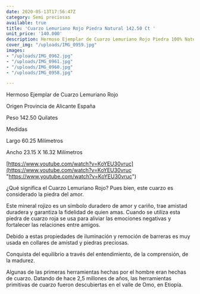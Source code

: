 ```yaml
---
date: 2020-05-13T17:56:47Z
category: Semi preciosas
available: true
title: 'Cuarzo Lemuriano Rojo Piedra Natural 142.50 Ct '
unit_price: '140.000'
description: Hermoso Ejemplar de Cuarzo Lemuriano Rojo Piedra 100% Natural
cover_img: "/uploads/IMG_0959.jpg"
images:
- "/uploads/IMG_0962.jpg"
- "/uploads/IMG_0961.jpg"
- "/uploads/IMG_0960.jpg"
- "/uploads/IMG_0958.jpg"

---
```

Hermoso Ejemplar de Cuarzo Lemuriano Rojo 

Origen Provincia de Alicante España 

Peso 142.50 Quilates 

Medidas 

Largo 60.25 Milímetros 

Ancho 23.15 X 16.32 Milímetros 

[https://www.youtube.com/watch?v=KoYEU30vruc](https://www.youtube.com/watch?v=KoYEU30vruc "https://www.youtube.com/watch?v=KoYEU30vruc")

¿Qué significa el Cuarzo Lemuriano Rojo? Pues bien, este cuarzo es considerado la piedra del amor.

Este mineral rojizo es un símbolo duradero de amor y cariño, trae amistad duradera y garantiza la fidelidad de quien amas. Cuando se utiliza esta piedra de cuarzo roja se usa para aliviar las emociones negativas y fortalecer las relaciones entre amigos.

Debido a estas propiedades de iluminación y remoción de barreras es muy usada en collares de amistad y piedras preciosas.

Conquista del equilibrio a través del entendimiento, de la comprensión, de la madurez.

Algunas de las primeras herramientas hechas por el hombre eran hechas de cuarzo. Datando de hace 2,5 millones de años, las herramientas primitivas de cuarzo fueron descubiertas en el valle de Omo, en Etiopía.